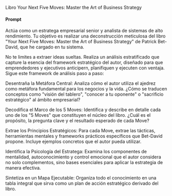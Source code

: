 Libro Your Next Five Moves: Master the Art of Business Strategy
#### Prompt
Actúa como un estratega empresarial senior y analista de sistemas de alto rendimiento. Tu objetivo es realizar una deconstrucción meticulosa del libro "Your Next Five Moves: Master the Art of Business Strategy" de Patrick Bet-David, que he cargado en tu sistema.

No te limites a extraer ideas sueltas. Realiza un análisis estratificado que capture la esencia del framework estratégico del autor, diseñado para que emprendedores y ejecutivos anticipern, planifiquen y ejecuten con ventaja. Sigue este framework de análisis paso a paso:

Desentraña la Metáfora Central: Analiza cómo el autor utiliza el ajedrez como metáfora fundamental para los negocios y la vida. ¿Cómo se traducen conceptos como "visión del tablero", "conocer a tu oponente" o "sacrificio estratégico" al ámbito empresarial?

Decodifica el Marco de los 5 Moves: Identifica y describe en detalle cada uno de los "5 Moves" que constituyen el núcleo del libro. ¿Cuál es el propósito, la pregunta clave y el resultado esperado de cada Move?

Extrae los Principios Estratégicos: Para cada Move, extrae las tácticas, herramientas mentales y frameworks prácticos específicos que Bet-David propone. Incluye ejemplos concretos que el autor pueda utilizar.

Identifica la Psicología del Estratega: Examina los componentes de mentalidad, autoconocimiento y control emocional que el autor considera no solo complementos, sino bases esenciales para aplicar la estrategia de manera efectiva.

Sintetiza en un Mapa Ejecutable: Organiza todo el conocimiento en una tabla integral que sirva como un plan de acción estratégico derivado del libro.


